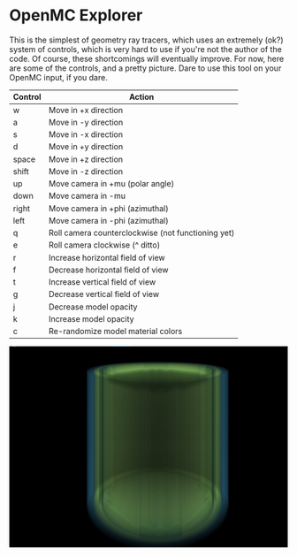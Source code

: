 # OpenMC Explorer

This is the simplest of geometry ray tracers, which uses an extremely (ok?) system of controls, which
is very hard to use if you're not the author of the code. Of course, these shortcomings will
eventually improve. For now, here are some of the controls, and a pretty picture. Dare to use
this tool on your OpenMC input, if you dare.

Control | Action
--------|------------------------------------------------------
  w     | Move in +x direction
  a     | Move in -y direction
  s     | Move in -x direction
  d     | Move in +y direction
  space | Move in +z direction
  shift | Move in -z direction
  up    | Move camera in +mu (polar angle)
  down  | Move camera in -mu
  right | Move camera in +phi (azimuthal)
  left  | Move camera in -phi (azimuthal)
  q     | Roll camera counterclockwise (not functioning yet)
  e     | Roll camera clockwise (^ ditto)
  r     | Increase horizontal field of view
  f     | Decrease horizontal field of view
  t     | Increase vertical field of view
  g     | Decrease vertical field of view
  j     | Decrease model opacity
  k     | Increase model opacity
  c     | Re-randomize model material colors

![BEAVRS rendering](images/beavrs.png)
